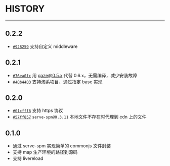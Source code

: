 # HISTORY

---

## 0.2.2

- [`#928259`](https://github.com/spmjs/spm-server/commit/928259) 支持自定义 middleware

## 0.2.1

- [`#76ea0fc`](https://github.com/spmjs/spm-server/commit/76ea0fc) 用 gaze@0.5.x 代替 0.6.x，无需编译，减少安装故障
- [`#40b4403`](https://github.com/spmjs/spm-server/commit/40b4403) 支持淘系项目，通过指定 base 实现

## 0.2.0

- [`#01cfff6`](https://github.com/spmjs/spm-server/commit/01cfff6) 支持 https 协议
- [`#57ff857`](https://github.com/spmjs/spm-server/commit/57ff857) `serve-spm@0.3.11` 本地文件不存在时代理到 cdn 上的文件

## 0.1.0

- 通过 serve-spm 实现简单的 commonjs 文件封装
- 支持 map 生产环境的路径到源码
- 支持 livereload

